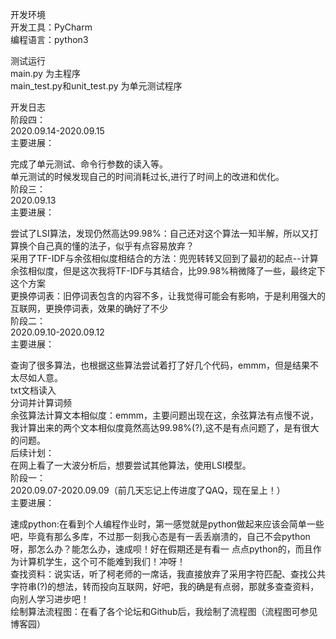 开发环境<br>
开发工具：PyCharm<br>
编程语言：python3<br>

测试运行<br>
main.py 为主程序<br>
main_test.py和unit_test.py 为单元测试程序<br>

开发日志<br>
阶段四：<br>
2020.09.14-2020.09.15<br>
主要进展：<br>

完成了单元测试、命令行参数的读入等。<br>
单元测试的时候发现自己的时间消耗过长,进行了时间上的改进和优化。<br>
阶段三：<br>
2020.09.13<br>
主要进展：<br>

尝试了LSI算法，发现仍然高达99.98%：自己还对这个算法一知半解，所以又打算换个自己真的懂的法子，似乎有点容易放弃？<br>
采用了TF-IDF与余弦相似度相结合的方法：兜兜转转又回到了最初的起点--计算余弦相似度，但是这次我将TF-IDF与其结合，比99.98%稍微降了一些，最终定下这个方案<br>
更换停词表：旧停词表包含的内容不多，让我觉得可能会有影响，于是利用强大的互联网，更换停词表，效果的确好了不少<br>
阶段二：<br>
2020.09.10-2020.09.12<br>
主要进展：<br>

查询了很多算法，也根据这些算法尝试着打了好几个代码，emmm，但是结果不太尽如人意。<br>
txt文档读入<br>
分词并计算词频<br>
余弦算法计算文本相似度：emmm，主要问题出现在这，余弦算法有点慢不说，我计算出来的两个文本相似度竟然高达99.98%(?),这不是有点问题了，是有很大的问题。<br>
后续计划：<br>
在网上看了一大波分析后，想要尝试其他算法，使用LSI模型。<br>
阶段一：<br>
2020.09.07-2020.09.09（前几天忘记上传进度了QAQ，现在呈上！）<br>
主要进展：<br>

速成python:在看到个人编程作业时，第一感觉就是python做起来应该会简单一些吧，毕竟有那么多库，不过那一刻我心态是有一丢丢崩溃的，自己不会python呀，那怎么办？能怎么办，速成呗！好在假期还是有看一 点点python的，而且作为计算机学生，这个可不能难到我们！冲呀！<br>
查找资料：说实话，听了柯老师的一席话，我直接放弃了采用字符匹配、查找公共字符串(?)的想法，转而投向互联网，好吧，我的确是有点弱，那就多查查资料，向别人学习进步吧！<br>
绘制算法流程图：在看了各个论坛和Github后，我绘制了流程图（流程图可参见博客园）<br>
